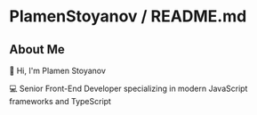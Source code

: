 # PlamenStoyanov / README.md

## About Me
👋 Hi, I'm Plamen Stoyanov

💻 Senior Front-End Developer specializing in modern JavaScript frameworks and TypeScript
